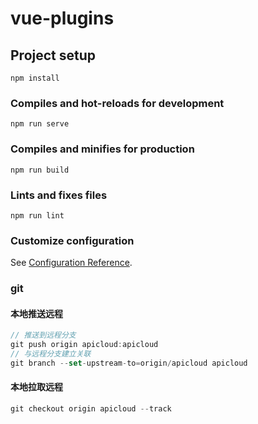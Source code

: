 # vue-plugins

## Project setup

```
npm install
```

### Compiles and hot-reloads for development

```
npm run serve
```

### Compiles and minifies for production

```
npm run build
```

### Lints and fixes files

```
npm run lint
```

### Customize configuration

See [Configuration Reference](https://cli.vuejs.org/config/).

### git

#### 本地推送远程

```js
// 推送到远程分支
git push origin apicloud:apicloud
// 与远程分支建立关联
git branch --set-upstream-to=origin/apicloud apicloud
```

#### 本地拉取远程

```js
git checkout origin apicloud --track
```
